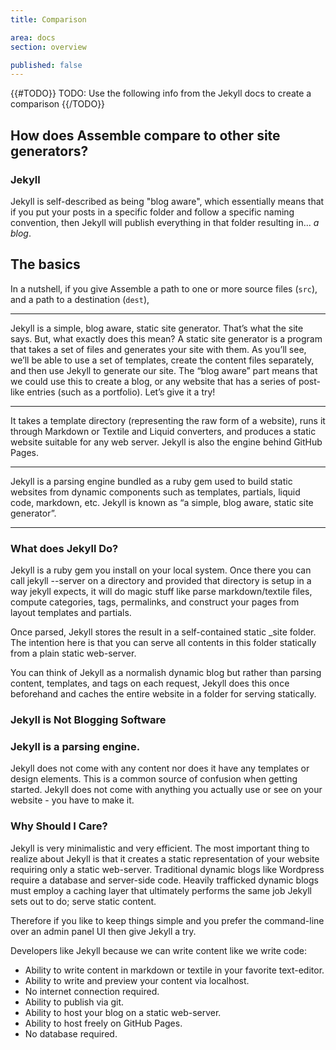 ```yaml
---
title: Comparison

area: docs
section: overview

published: false
---
```


{{#TODO}} TODO: Use the following info from the Jekyll docs to create a comparison {{/TODO}}

## How does Assemble compare to other site generators?

### Jekyll

Jekyll is self-described as being "blog aware", which essentially means that if you put your posts in a specific folder and follow a specific naming convention, then Jekyll will publish everything in that folder resulting in... _a blog_.


## The basics

In a nutshell, if you give Assemble a path to one or more source files (`src`), and a path to a destination (`dest`),

***

Jekyll is a simple, blog aware, static site generator. That’s what the site says. But, what exactly does this mean? A static site generator is a program that takes a set of files and generates your site with them. As you’ll see, we’ll be able to use a set of templates, create the content files separately, and then use Jekyll to generate our site. The “blog aware” part means that we could use this to create a blog, or any website that has a series of post-like entries (such as a portfolio). Let’s give it a try!

***

It takes a template directory (representing the raw form of a website), runs it through Markdown or Textile and Liquid converters, and produces a static website suitable for any web server. Jekyll is also the engine behind GitHub Pages.

***

Jekyll is a parsing engine bundled as a ruby gem used to build static websites from dynamic components such as templates, partials, liquid code, markdown, etc. Jekyll is known as “a simple, blog aware, static site generator”.

***

### What does Jekyll Do?

Jekyll is a ruby gem you install on your local system. Once there you can call jekyll --server on a directory and provided that directory is setup in a way jekyll expects, it will do magic stuff like parse markdown/textile files, compute categories, tags, permalinks, and construct your pages from layout templates and partials.

Once parsed, Jekyll stores the result in a self-contained static _site folder. The intention here is that you can serve all contents in this folder statically from a plain static web-server.

You can think of Jekyll as a normalish dynamic blog but rather than parsing content, templates, and tags on each request, Jekyll does this once beforehand and caches the entire website in a folder for serving statically.

### Jekyll is Not Blogging Software

### Jekyll is a parsing engine.

Jekyll does not come with any content nor does it have any templates or design elements. This is a common source of confusion when getting started. Jekyll does not come with anything you actually use or see on your website - you have to make it.

### Why Should I Care?

Jekyll is very minimalistic and very efficient. The most important thing to realize about Jekyll is that it creates a static representation of your website requiring only a static web-server. Traditional dynamic blogs like Wordpress require a database and server-side code. Heavily trafficked dynamic blogs must employ a caching layer that ultimately performs the same job Jekyll sets out to do; serve static content.

Therefore if you like to keep things simple and you prefer the command-line over an admin panel UI then give Jekyll a try.

Developers like Jekyll because we can write content like we write code:

* Ability to write content in markdown or textile in your favorite text-editor.
* Ability to write and preview your content via localhost.
* No internet connection required.
* Ability to publish via git.
* Ability to host your blog on a static web-server.
* Ability to host freely on GitHub Pages.
* No database required.

